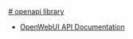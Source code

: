 [# openapi library](https://sbusso.github.io/openapi/)

- [OpenWebUI API Documentation](/openapi/openwebui/docs/)
